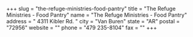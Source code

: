 +++
slug = "the-refuge-ministries-food-pantry"
title = "The  Refuge  Ministries - Food Pantry"
name = "The  Refuge  Ministries - Food Pantry"
address = " 4311 Kibler Rd. "
city = "Van Buren"
state = "AR"
postal = "72956"
website = ""
phone = "479 235-8104"
fax = ""
+++
